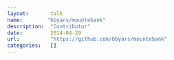```yaml
---
layout:       talk
name:        "bbyars/mountebank"
description:  "Contributor"
date:         2014-04-29
url:          "https://github.com/bbyars/mountebank"
categories:   []
---
```

